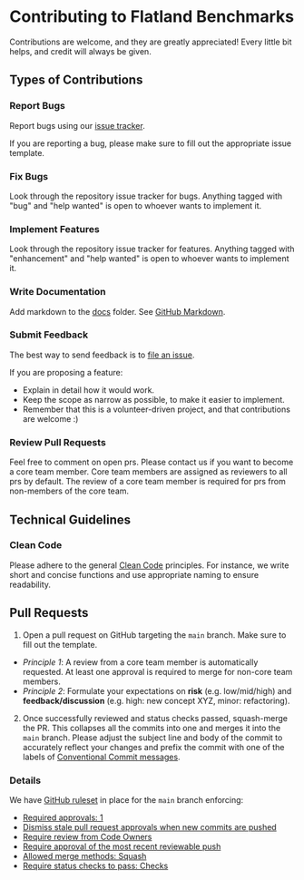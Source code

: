 # Contributing to Flatland Benchmarks

Contributions are welcome, and they are greatly appreciated! Every little bit helps, and credit will always be given.

## Types of Contributions

### Report Bugs

Report bugs using our [issue tracker](https://github.com/flatland-association/flatland-benchmarks/issues).

If you are reporting a bug, please make sure to fill out the appropriate issue template.

### Fix Bugs

Look through the repository issue tracker for bugs. Anything tagged with "bug" and "help wanted" is open to whoever
wants to implement it.

### Implement Features

Look through the repository issue tracker for features. Anything tagged with "enhancement" and "help wanted" is open to
whoever wants to implement it.

### Write Documentation

Add markdown to the [docs](.) folder.
See [GitHub Markdown](https://docs.github.com/en/get-started/writing-on-github/getting-started-with-writing-and-formatting-on-github/basic-writing-and-formatting-syntax).

### Submit Feedback

The best way to send feedback is to [file an issue](https://github.com/flatland-association/flatland-benchmarks/issues).

If you are proposing a feature:

- Explain in detail how it would work.
- Keep the scope as narrow as possible, to make it easier to implement.
- Remember that this is a volunteer-driven project, and that contributions are welcome :)

### Review Pull Requests

Feel free to comment on open prs. Please contact us if you want to become a core team member.
Core team members are assigned as reviewers to all prs by default.
The review of a core team member is required for prs from non-members of the core team.

## Technical Guidelines

### Clean Code

Please adhere to the general [Clean Code](https://www.planetgeek.ch/wp-content/uploads/2014/11/Clean-Code-V2.4.pdf)
principles. For instance, we write short and concise functions and use appropriate naming to ensure readability.

## Pull Requests

1. Open a pull request on GitHub targeting the `main` branch.
   Make sure to fill out the template.

* *Principle 1*: A review from a core team member is automatically requested.
  At least one approval is required to merge for non-core team members.
* *Principle 2*: Formulate your expectations on **risk** (e.g. low/mid/high) and **feedback/discussion** (e.g. high: new concept XYZ, minor: refactoring).

2. Once successfully reviewed and status checks passed, squash-merge the PR.
   This collapses all the commits into one and merges it into the `main` branch.
   Please adjust the subject line and body of the commit to accurately reflect your changes and prefix the commit with one of the labels of [Conventional Commit messages](https://www.conventionalcommits.org/en/v1.0.0/).

### Details

We have [GitHub ruleset](https://docs.github.com/en/repositories/configuring-branches-and-merges-in-your-repository/managing-rulesets/about-rulesets) in place for the `main` branch enforcing:

* [Required approvals: 1](https://docs.github.com/en/repositories/configuring-branches-and-merges-in-your-repository/managing-rulesets/available-rules-for-rulesets#require-a-pull-request-before-merging)
* [Dismiss stale pull request approvals when new commits are pushed](https://docs.github.com/en/repositories/configuring-branches-and-merges-in-your-repository/managing-rulesets/available-rules-for-rulesets#require-a-pull-request-before-merging)
* [Require review from Code Owners](https://docs.github.com/en/repositories/configuring-branches-and-merges-in-your-repository/managing-rulesets/available-rules-for-rulesets#require-a-pull-request-before-merging)
* [Require approval of the most recent reviewable push](https://docs.github.com/en/repositories/configuring-branches-and-merges-in-your-repository/managing-rulesets/available-rules-for-rulesets#require-a-pull-request-before-merging)
* [Allowed merge methods: Squash](https://docs.github.com/en/repositories/configuring-branches-and-merges-in-your-repository/managing-rulesets/available-rules-for-rulesets#require-a-pull-request-before-merging)
* [Require status checks to pass: Checks](https://docs.github.com/en/repositories/configuring-branches-and-merges-in-your-repository/managing-rulesets/available-rules-for-rulesets#require-status-checks-to-pass-before-merging)

